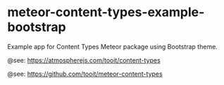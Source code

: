 # meteor-content-types-example-bootstrap

Example app for Content Types Meteor package using Bootstrap theme.

@see: https://atmospherejs.com/tooit/content-types

@see: https://github.com/tooit/meteor-content-types
